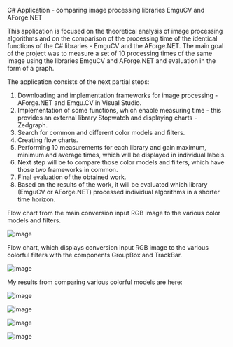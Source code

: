 C# Application - comparing image processing libraries EmguCV and AForge.NET

This application is focused on the theoretical analysis of image processing algorithms and on the comparison of the processing time of the identical functions of the C# libraries - EmguCV and the AForge.NET. The main goal of the project was to measure a set of 10 processing times of the same image using the libraries EmguCV and AForge.NET and evaluation in the form of a graph.

The application consists of the next partial steps:
1. Downloading and implementation frameworks for image processing - AForge.NET and Emgu.CV in Visual Studio.
2. Implementation of some functions, which enable measuring time - this provides an external library Stopwatch and displaying charts - Zedgraph.
3. Search for common and different color models and filters.
4. Creating flow charts.
5. Performing 10 measurements for each library and gain maximum, minimum and average times, which will be displayed in individual labels.
6. Next step will be to compare those color models and filters, which have those two frameworks in common.
7. Final evaluation of the obtained work.
8. Based on the results of the work, it will be evaluated which library (EmguCV or AForge.NET) processed individual algorithms in a shorter time horizon.

Flow chart from the main conversion input RGB image to the various color models and filters. 

![image](https://github.com/EduardSimek/C-Project/assets/89217170/66b2a4f4-7f4d-4274-abc8-f4be2acf2ba5)


Flow chart, which displays conversion input RGB image to the various colorful filters with the components GroupBox and TrackBar.

![image](https://github.com/EduardSimek/C-Project/assets/89217170/ea6c5983-c5c5-41d1-9cbc-b1c8103be4ce)







My results from comparing various colorful models are here: 



![image](https://github.com/EduardSimek/C-Project/assets/89217170/f0f0e7be-0293-4058-bda5-51ee34a4244e)










![image](https://github.com/EduardSimek/C-Project/assets/89217170/6722adb9-d9b5-4c65-b491-12a59fdcea14)







![image](https://github.com/EduardSimek/C-project/assets/89217170/281d729a-a5a7-4642-91b8-c15182c2990b)






![image](https://github.com/EduardSimek/C-Project/assets/89217170/18695b1c-a84c-4a87-86e1-d351fb470050)





